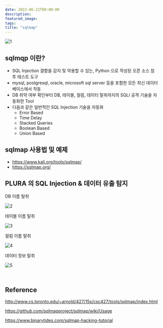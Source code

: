 ```yaml
---
date: 2022-06-21T00:00:00
description: 
featured_image: 
tags: 
title: "sqlmap"
---
```


![1](https://github.com/user-attachments/assets/58985214-005b-412f-8f6c-3fb6719e5925)

## sqlmqp 이란?
* SQL Injection 결함을 감지 및 악용할 수 있는, Python 으로 작성된 오픈 소스 침투 테스트 도구
* mysql, postgresql, oracle, microsoft sql server 등을 포함한 모든 최신 데이터베이스에서 작동
* DB 취약 여부 확인부터 DB, 테이블, 컬럼, 데이터 탈취까지의 SQLI 공격 기술을 자동화한 Tool
* 다음과 같은 일반적인 SQL Injection 기술을 자동화
  * Error Based
  * Time Delay
  * Stacked Queries
  * Boolean Based
  * Union Based

## sqlmap 사용법 및 예제
* https://www.kali.org/tools/sqlmap/
* https://sqlmap.org/

## PLURA 의 SQL Injection & 데이터 유출 탐지

DB 이름 탈취

![2](https://github.com/user-attachments/assets/41dd7117-117d-43bb-aaca-9a06df5581de)

테이블 이름 탈취

![3](https://github.com/user-attachments/assets/7eeefc89-e858-4104-ae44-31085132ecb0)

컬럼 이름 탈취

![4](https://github.com/user-attachments/assets/4b601d3f-09e6-4e39-bb3d-578625689dec)

데이터 정보 탈취

![5](https://github.com/user-attachments/assets/c8d1ac2d-2c3e-49be-bba0-39e939f65160)

<br>

## Reference
http://www.cs.toronto.edu/~arnold/427/15s/csc427/tools/sqlmap/index.html

https://github.com/sqlmapproject/sqlmap/wiki/Usage

https://www.binarytides.com/sqlmap-hacking-tutorial
